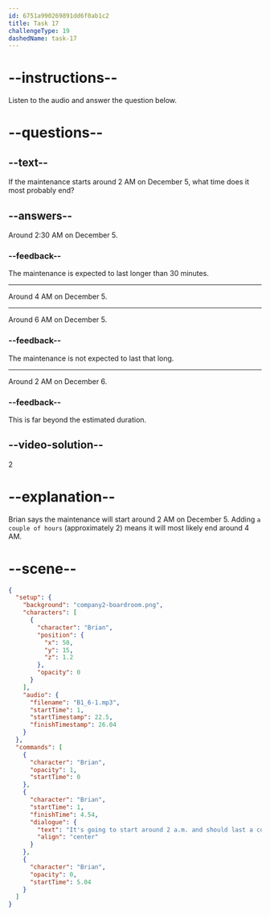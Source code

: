 ```yaml
---
id: 6751a990269891dd6f0ab1c2
title: Task 17
challengeType: 19
dashedName: task-17
---
```


<!-- (Audio) Brian: It's going to start around 2 AM and should last a couple of hours. -->

# --instructions--

Listen to the audio and answer the question below.

# --questions--

## --text--

If the maintenance starts around 2 AM on December 5, what time does it most probably end?

## --answers--

Around 2:30 AM on December 5.

### --feedback--

The maintenance is expected to last longer than 30 minutes.

---

Around 4 AM on December 5.

---

Around 6 AM on December 5.

### --feedback--

The maintenance is not expected to last that long.

---

Around 2 AM on December 6.

### --feedback--

This is far beyond the estimated duration.

## --video-solution--

2

# --explanation--

Brian says the maintenance will start around 2 AM on December 5. Adding `a couple of hours` (approximately 2) means it will most likely end around 4 AM.

# --scene--

```json
{
  "setup": {
    "background": "company2-boardroom.png",
    "characters": [
      {
        "character": "Brian",
        "position": {
          "x": 50,
          "y": 15,
          "z": 1.2
        },
        "opacity": 0
      }
    ],
    "audio": {
      "filename": "B1_6-1.mp3",
      "startTime": 1,
      "startTimestamp": 22.5,
      "finishTimestamp": 26.04
    }
  },
  "commands": [
    {
      "character": "Brian",
      "opacity": 1,
      "startTime": 0
    },
    {
      "character": "Brian",
      "startTime": 1,
      "finishTime": 4.54,
      "dialogue": {
        "text": "It's going to start around 2 a.m. and should last a couple of hours.",
        "align": "center"
      }
    },
    {
      "character": "Brian",
      "opacity": 0,
      "startTime": 5.04
    }
  ]
}
```
